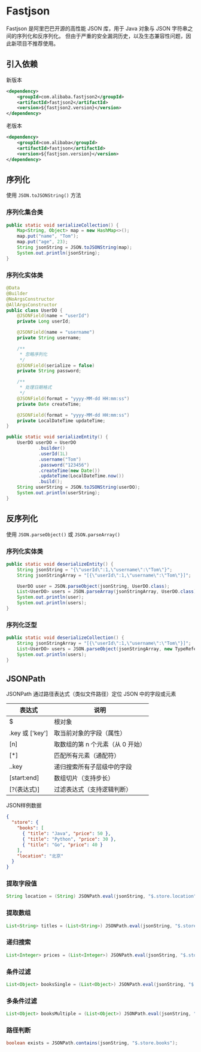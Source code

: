 # Fastjson

Fastjson 是阿里巴巴开源的高性能 JSON 库，用于 Java 对象与 JSON 字符串之间的序列化和反序列化。
但由于严重的安全漏洞历史，以及生态兼容性问题，因此新项目不推荐使用。

## 引入依赖

新版本
```xml
<dependency>
    <groupId>com.alibaba.fastjson2</groupId>
    <artifactId>fastjson2</artifactId>
    <version>${fastjson2.version}</version>
</dependency>
```

老版本
```xml
<dependency>
    <groupId>com.alibaba</groupId>
    <artifactId>fastjson</artifactId>
    <version>${fastjson.version}</version>
</dependency>
```

## 序列化
使用 `JSON.toJSONString()` 方法

### 序列化集合类
```java
public static void serializeCollection() {
    Map<String, Object> map = new HashMap<>();
    map.put("name", "Tom");
    map.put("age", 23);
    String jsonString = JSON.toJSONString(map);
    System.out.println(jsonString);
}
```

### 序列化实体类
```java
@Data
@Builder
@NoArgsConstructor
@AllArgsConstructor
public class UserDO {
    @JSONField(name = "userId")
    private Long userId;

    @JSONField(name = "username")
    private String username;

    /**
     * 忽略序列化
     */
    @JSONField(serialize = false)
    private String password;

    /**
     * 处理日期格式
     */
    @JSONField(format = "yyyy-MM-dd HH:mm:ss")
    private Date createTime;

    @JSONField(format = "yyyy-MM-dd HH:mm:ss")
    private LocalDateTime updateTime;
}
```

```java
public static void serializeEntity() {
    UserDO userDO = UserDO
            .builder()
            .userId(1L)
            .username("Tom")
            .password("123456")
            .createTime(new Date())
            .updateTime(LocalDateTime.now())
            .build();
    String userString = JSON.toJSONString(userDO);
    System.out.println(userString);
}
```

## 反序列化

使用 `JSON.parseObject()` 或 `JSON.parseArray()`

### 序列化实体类
```java
public static void deserializeEntity() {
    String jsonString = "{\"userId\":1,\"username\":\"Tom\"}";
    String jsonStringArray = "[{\"userId\":1,\"username\":\"Tom\"}]";

    UserDO user = JSON.parseObject(jsonString, UserDO.class);
    List<UserDO> users = JSON.parseArray(jsonStringArray, UserDO.class);
    System.out.println(user);
    System.out.println(users);
}
```

### 序列化泛型

```java
public static void deserializeCollection() {
    String jsonStringArray = "[{\"userId\":1,\"username\":\"Tom\"}]";
    List<UserDO> users = JSON.parseObject(jsonStringArray, new TypeReference<List<UserDO>>(){});
    System.out.println(users);
}
```

## JSONPath
JSONPath 通过路径表达式（类似文件路径）定位 JSON 中的字段或元素

| 表达式	           | 说明                  |
|----------------|---------------------|
| $              | 	根对象                |
| .key 或 ['key'] | 	取当前对象的字段（属性）       |
| [n]	           | 取数组的第 n 个元素（从 0 开始） |
| [*]	           | 匹配所有元素（通配符）         |
| ..key	         | 递归搜索所有子层级中的字段       |
| [start:end]	   | 数组切片（支持步长）          |
| [?(表达式)]	      | 过滤表达式（支持逻辑判断）       |

JSON样例数据
```json
{
  "store": {
    "books": [
      { "title": "Java", "price": 50 },
      { "title": "Python", "price": 30 },
      { "title": "Go", "price": 40 }
    ],
    "location": "北京"
  }
}
```

### 提取字段值
```java
String location = (String) JSONPath.eval(jsonString, "$.store.location");
```

### 提取数组
```java
List<String> titles = (List<String>) JSONPath.eval(jsonString, "$.store.books[*].title");
```

### 递归搜索
```java
List<Integer> prices = (List<Integer>) JSONPath.eval(jsonString, "$.store..price");
```

### 条件过滤

```java
List<Object> booksSingle = (List<Object>) JSONPath.eval(jsonString, "$.store.books[?(@.price > 35)]");
```

### 多条件过滤
```java
List<Object> booksMultiple = (List<Object>) JSONPath.eval(jsonString, "$.store.books[?(@.price > 30 && @.price < 45)]");
```

### 路径判断

```java
boolean exists = JSONPath.contains(jsonString, "$.store.books");
```